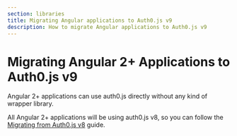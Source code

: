 ```yaml
---
section: libraries
title: Migrating Angular applications to Auth0.js v9
description: How to migrate Angular applications to Auth0.js v9
---
```

# Migrating Angular 2+ Applications to Auth0.js v9

Angular 2+ applications can use auth0.js directly without any kind of wrapper library.

All Angular 2+ applications will be using auth0.js v8, so you can follow the [Migrating from Auth0.js v8](/libraries/auth0js/v9/migration-v8-v9) guide.
